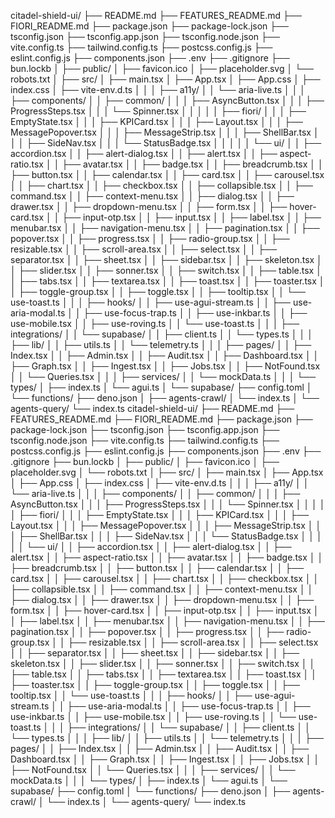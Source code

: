 
citadel-shield-ui/
├── README.md
├── FEATURES_README.md
├── FIORI_README.md
├── package.json
├── package-lock.json
├── tsconfig.json
├── tsconfig.app.json
├── tsconfig.node.json
├── vite.config.ts
├── tailwind.config.ts
├── postcss.config.js
├── eslint.config.js
├── components.json
├── .env
├── .gitignore
├── bun.lockb
│
├── public/
│   ├── favicon.ico
│   ├── placeholder.svg
│   └── robots.txt
│
├── src/
│   ├── main.tsx
│   ├── App.tsx
│   ├── App.css
│   ├── index.css
│   ├── vite-env.d.ts
│   │
│   ├── a11y/
│   │   └── aria-live.ts
│   │
│   ├── components/
│   │   ├── common/
│   │   │   ├── AsyncButton.tsx
│   │   │   ├── ProgressSteps.tsx
│   │   │   └── Spinner.tsx
│   │   │
│   │   ├── fiori/
│   │   │   ├── EmptyState.tsx
│   │   │   ├── KPICard.tsx
│   │   │   ├── Layout.tsx
│   │   │   ├── MessagePopover.tsx
│   │   │   ├── MessageStrip.tsx
│   │   │   ├── ShellBar.tsx
│   │   │   ├── SideNav.tsx
│   │   │   └── StatusBadge.tsx
│   │   │
│   │   └── ui/
│   │       ├── accordion.tsx
│   │       ├── alert-dialog.tsx
│   │       ├── alert.tsx
│   │       ├── aspect-ratio.tsx
│   │       ├── avatar.tsx
│   │       ├── badge.tsx
│   │       ├── breadcrumb.tsx
│   │       ├── button.tsx
│   │       ├── calendar.tsx
│   │       ├── card.tsx
│   │       ├── carousel.tsx
│   │       ├── chart.tsx
│   │       ├── checkbox.tsx
│   │       ├── collapsible.tsx
│   │       ├── command.tsx
│   │       ├── context-menu.tsx
│   │       ├── dialog.tsx
│   │       ├── drawer.tsx
│   │       ├── dropdown-menu.tsx
│   │       ├── form.tsx
│   │       ├── hover-card.tsx
│   │       ├── input-otp.tsx
│   │       ├── input.tsx
│   │       ├── label.tsx
│   │       ├── menubar.tsx
│   │       ├── navigation-menu.tsx
│   │       ├── pagination.tsx
│   │       ├── popover.tsx
│   │       ├── progress.tsx
│   │       ├── radio-group.tsx
│   │       ├── resizable.tsx
│   │       ├── scroll-area.tsx
│   │       ├── select.tsx
│   │       ├── separator.tsx
│   │       ├── sheet.tsx
│   │       ├── sidebar.tsx
│   │       ├── skeleton.tsx
│   │       ├── slider.tsx
│   │       ├── sonner.tsx
│   │       ├── switch.tsx
│   │       ├── table.tsx
│   │       ├── tabs.tsx
│   │       ├── textarea.tsx
│   │       ├── toast.tsx
│   │       ├── toaster.tsx
│   │       ├── toggle-group.tsx
│   │       ├── toggle.tsx
│   │       ├── tooltip.tsx
│   │       └── use-toast.ts
│   │
│   ├── hooks/
│   │   ├── use-agui-stream.ts
│   │   ├── use-aria-modal.ts
│   │   ├── use-focus-trap.ts
│   │   ├── use-inkbar.ts
│   │   ├── use-mobile.tsx
│   │   ├── use-roving.ts
│   │   └── use-toast.ts
│   │
│   ├── integrations/
│   │   └── supabase/
│   │       ├── client.ts
│   │       └── types.ts
│   │
│   ├── lib/
│   │   ├── utils.ts
│   │   └── telemetry.ts
│   │
│   ├── pages/
│   │   ├── Index.tsx
│   │   ├── Admin.tsx
│   │   ├── Audit.tsx
│   │   ├── Dashboard.tsx
│   │   ├── Graph.tsx
│   │   ├── Ingest.tsx
│   │   ├── Jobs.tsx
│   │   ├── NotFound.tsx
│   │   └── Queries.tsx
│   │
│   ├── services/
│   │   └── mockData.ts
│   │
│   └── types/
│       ├── index.ts
│       └── agui.ts
│
└── supabase/
    ├── config.toml
    │
    └── functions/
        ├── deno.json
        │
        ├── agents-crawl/
        │   └── index.ts
        │
        └── agents-query/
            └── index.ts
citadel-shield-ui/
├── README.md
├── FEATURES_README.md
├── FIORI_README.md
├── package.json
├── package-lock.json
├── tsconfig.json
├── tsconfig.app.json
├── tsconfig.node.json
├── vite.config.ts
├── tailwind.config.ts
├── postcss.config.js
├── eslint.config.js
├── components.json
├── .env
├── .gitignore
├── bun.lockb
│
├── public/
│   ├── favicon.ico
│   ├── placeholder.svg
│   └── robots.txt
│
├── src/
│   ├── main.tsx
│   ├── App.tsx
│   ├── App.css
│   ├── index.css
│   ├── vite-env.d.ts
│   │
│   ├── a11y/
│   │   └── aria-live.ts
│   │
│   ├── components/
│   │   ├── common/
│   │   │   ├── AsyncButton.tsx
│   │   │   ├── ProgressSteps.tsx
│   │   │   └── Spinner.tsx
│   │   │
│   │   ├── fiori/
│   │   │   ├── EmptyState.tsx
│   │   │   ├── KPICard.tsx
│   │   │   ├── Layout.tsx
│   │   │   ├── MessagePopover.tsx
│   │   │   ├── MessageStrip.tsx
│   │   │   ├── ShellBar.tsx
│   │   │   ├── SideNav.tsx
│   │   │   └── StatusBadge.tsx
│   │   │
│   │   └── ui/
│   │       ├── accordion.tsx
│   │       ├── alert-dialog.tsx
│   │       ├── alert.tsx
│   │       ├── aspect-ratio.tsx
│   │       ├── avatar.tsx
│   │       ├── badge.tsx
│   │       ├── breadcrumb.tsx
│   │       ├── button.tsx
│   │       ├── calendar.tsx
│   │       ├── card.tsx
│   │       ├── carousel.tsx
│   │       ├── chart.tsx
│   │       ├── checkbox.tsx
│   │       ├── collapsible.tsx
│   │       ├── command.tsx
│   │       ├── context-menu.tsx
│   │       ├── dialog.tsx
│   │       ├── drawer.tsx
│   │       ├── dropdown-menu.tsx
│   │       ├── form.tsx
│   │       ├── hover-card.tsx
│   │       ├── input-otp.tsx
│   │       ├── input.tsx
│   │       ├── label.tsx
│   │       ├── menubar.tsx
│   │       ├── navigation-menu.tsx
│   │       ├── pagination.tsx
│   │       ├── popover.tsx
│   │       ├── progress.tsx
│   │       ├── radio-group.tsx
│   │       ├── resizable.tsx
│   │       ├── scroll-area.tsx
│   │       ├── select.tsx
│   │       ├── separator.tsx
│   │       ├── sheet.tsx
│   │       ├── sidebar.tsx
│   │       ├── skeleton.tsx
│   │       ├── slider.tsx
│   │       ├── sonner.tsx
│   │       ├── switch.tsx
│   │       ├── table.tsx
│   │       ├── tabs.tsx
│   │       ├── textarea.tsx
│   │       ├── toast.tsx
│   │       ├── toaster.tsx
│   │       ├── toggle-group.tsx
│   │       ├── toggle.tsx
│   │       ├── tooltip.tsx
│   │       └── use-toast.ts
│   │
│   ├── hooks/
│   │   ├── use-agui-stream.ts
│   │   ├── use-aria-modal.ts
│   │   ├── use-focus-trap.ts
│   │   ├── use-inkbar.ts
│   │   ├── use-mobile.tsx
│   │   ├── use-roving.ts
│   │   └── use-toast.ts
│   │
│   ├── integrations/
│   │   └── supabase/
│   │       ├── client.ts
│   │       └── types.ts
│   │
│   ├── lib/
│   │   ├── utils.ts
│   │   └── telemetry.ts
│   │
│   ├── pages/
│   │   ├── Index.tsx
│   │   ├── Admin.tsx
│   │   ├── Audit.tsx
│   │   ├── Dashboard.tsx
│   │   ├── Graph.tsx
│   │   ├── Ingest.tsx
│   │   ├── Jobs.tsx
│   │   ├── NotFound.tsx
│   │   └── Queries.tsx
│   │
│   ├── services/
│   │   └── mockData.ts
│   │
│   └── types/
│       ├── index.ts
│       └── agui.ts
│
└── supabase/
    ├── config.toml
    │
    └── functions/
        ├── deno.json
        │
        ├── agents-crawl/
        │   └── index.ts
        │
        └── agents-query/
            └── index.ts

